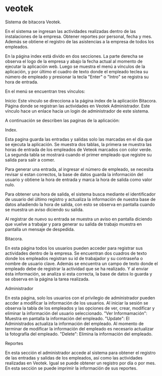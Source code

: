 # veotek

Sistema de bitacora Veotek.

En el sistema se ingresan las actividades realizadas dentro de las instalaciones de la empresa. Obtener reportes
por personal, fecha y mes. Además se obtiene el registro de las asistencias a la empresa de todos los empleados.

En la página index está divido en dos secciones. La parte derecha se observa el logo de la empresa y abajo la fecha actual al momento 
de ejecutar la aplicación web. Luego se muestra el menú a vínculos de la aplicación, y por último el cuadro de texto donde el empleado teclea su número de empleado y presionar la tecla "Enter" o "Intro" se registra su hora de entrada.

En el menú se encuentran tres vínculos:

Inicio: Este vínculo se direcciona a la página index de la aplicación
Bitacora. Página donde se registran las actividades en Veotek
Administrador. Este vínculo hace un enlace hacia un login de administrador de este sistema.


A continuación se describen las paginas de la aplicación:

Index.

Esta pagina guarda las entradas y salidas solo las marcadas en el día que se ejecuta la aplicación. Se muestra dos tablas, la primera 
se muestra las horas de entrada de los empleados de Veteok marcados con color verde. La segunda tabla se mostrará cuando el primer 
empleado que registre su salida para salir a comer.

Para generar una entrada, al ingresar el número de empleado, se necesita revisar si estan correctos, la base de datos guarda la 
información del usuario y obtiene la hora de entrada y marca la hora de salida como valor nulo.

Para obtener una hora de salida, el sistema busca mediante el identificador de usuario del último registro y
actualiza la información de nuestra base de datos añadiendo la hora de salida, con esto se observa en pantalla cuando se muestra un 
aviso diciendo su salida.

Al registrar de nuevo su entrada se muestra un aviso en pantalla diciendo que vuelve a trabajar y para generar su salida de trabajo 
muestra en pantalla un mensaje de despedida.

Bitacora.

En esta página todos los usuarios pueden acceder para registrar sus actividades dentro de la empresa. Se encuentran
dos cuadros de texto donde los empleados registran su id de trabajador y su contraseña o nombre de usuario clave.
Además se encuentra un campo de texto donde el empleado debe de registrar la actividad que se ha realizado. Y al enviar
ésta información, se analiza si esta correcta, la base de datos lo guarda y se observa en la página la tarea realizada.

Administrador

En esta página, solo los usuarios con el privilegio de administrador pueden accder a modificar la información de
los usuarios. Al iniciar la sesión se observa la tabla de los empleados y las opciones de ver, crear, modificar y 
eliminar la información del usuario seleccionado. 
"Ver Informamación": Muestra en pantalla la información del empleado.
"Update": El Administrados actualiza la información del empleado. Al momento de terminar de modificar la información del empleado es necesario actualizar la fotografía del empleado.
"Delete": Elimina la información del empleado.

Reportes

En esta sección el administrador accede al sistema para obtener el registro de las entradas y salidas de los empleados, así como 
las actividades realizadas en Veotek. Igual se puede obtener un registro por día o por mes. En esta sección se puede
imprimir la información de sus reportes.

